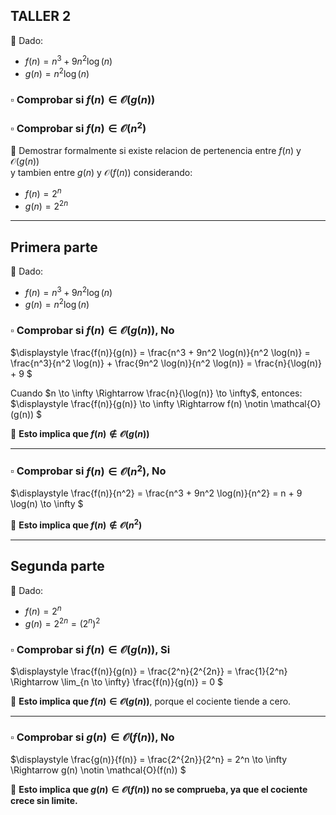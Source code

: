 ## TALLER 2

🔸 Dado:  
- $f(n) = n^3 + 9n^2 \log(n)$  
- $g(n) = n^2 \log(n)$

### ▫️ Comprobar si $f(n) \in \mathcal{O}(g(n))$  
### ▫️ Comprobar si $f(n) \in \mathcal{O}(n^2)$

📌 Demostrar formalmente si existe relacion de pertenencia entre $f(n)$ y $\mathcal{O}(g(n))$  
y tambien entre $g(n)$ y $\mathcal{O}(f(n))$ considerando:  
- $f(n) = 2^n$  
- $g(n) = 2^{2n}$

---

## Primera parte

🔹 Dado:
- $f(n) = n^3 + 9n^2 \log(n)$  
- $g(n) = n^2 \log(n)$

### ▫️ Comprobar si $f(n) \in \mathcal{O}(g(n))$, **No**

$\displaystyle
\frac{f(n)}{g(n)} = \frac{n^3 + 9n^2 \log(n)}{n^2 \log(n)} = \frac{n^3}{n^2 \log(n)} + \frac{9n^2 \log(n)}{n^2 \log(n)} = \frac{n}{\log(n)} + 9
$

Cuando $n \to \infty \Rightarrow \frac{n}{\log(n)} \to \infty$, entonces:  
$\displaystyle
\frac{f(n)}{g(n)} \to \infty \Rightarrow f(n) \notin \mathcal{O}(g(n))
$

📌 **Esto implica que $f(n) \notin \mathcal{O}(g(n))$**

---

### ▫️ Comprobar si $f(n) \in \mathcal{O}(n^2)$, **No**

$\displaystyle
\frac{f(n)}{n^2} = \frac{n^3 + 9n^2 \log(n)}{n^2} = n + 9 \log(n) \to \infty
$

📌 **Esto implica que $f(n) \notin \mathcal{O}(n^2)$**

---

## Segunda parte

🔹 Dado:
- $f(n) = 2^n$  
- $g(n) = 2^{2n} = (2^n)^2$

### ▫️ Comprobar si $f(n) \in \mathcal{O}(g(n))$, **Si**

$\displaystyle
\frac{f(n)}{g(n)} = \frac{2^n}{2^{2n}} = \frac{1}{2^n} \Rightarrow \lim_{n \to \infty} \frac{f(n)}{g(n)} = 0
$

📌 **Esto implica que $f(n) \in \mathcal{O}(g(n))$**, porque el cociente tiende a cero.

---

### ▫️ Comprobar si $g(n) \in \mathcal{O}(f(n))$, **No**

$\displaystyle
\frac{g(n)}{f(n)} = \frac{2^{2n}}{2^n} = 2^n \to \infty \Rightarrow g(n) \notin \mathcal{O}(f(n))
$

📌 **Esto implica que $g(n) \in \mathcal{O}(f(n))$ no se comprueba, ya que el cociente crece sin limite.**
